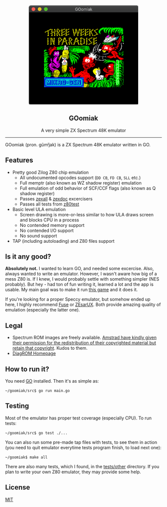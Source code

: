 <p align="center">
  <img src="doc/goomiak.png">
  <h2 align="center">GOomiak</h2>
  <p align="center">A very simple ZX Spectrum 48K emulator</p>
</p>

---

GOomiak (pron. ɡũmʲjak) is a ZX Spectrum 48K emulator written in GO.


## Features

* Pretty good Zilog Z80 chip emulation
  * All undocumented opcodes support (`DD CB`, `FD CB`, `SLL` etc.)
  * Full memptr (also known as WZ shadow register) emulation
  * Full emulation of odd behavior of SCF/CCF flags (also known as Q shadow register)
  * Passes [zexall](http://mdfs.net/Software/Z80/Exerciser/Spectrum/) & [zexdoc](http://mdfs.net/Software/Z80/Exerciser/Spectrum/) excercisers
  * Passes all tests from [z80test](https://github.com/raxoft/z80test)
* Basic level ULA emulation
  * Screen drawing is more-or-less similar to how ULA draws screen and blocks CPU in a process
  * No contended memory support
  * No contended I/O support
  * No sound support
* TAP (including autoloading) and Z80 files support

## Is it any good?

**Absolutely not.** I wanted to learn GO, and needed some excercise. Also, always wanted to write an emulator.
However, I wasn't aware how big of a mess Z80 is. If I knew, I would probably settle with something simpler (NES probably).
But hey - had ton of fun writing it, learned a lot and the app is usable. My main goal was to make it run
[this game](https://worldofspectrum.org/archive/software/text-adventures/puszka-pandory-marcin-borkowski) and it does it.

If you're looking for a proper Speccy emulator, but somehow ended up here, I highly recommend
[Fuse](http://fuse-emulator.sourceforge.net/) or [ZEsarUX](https://github.com/chernandezba/zesarux).
Both provide amazing quality of emulation (especially the latter one).

## Legal

* Spectrum ROM images are freely available. [Amstrad have kindly given their permission for the redistribution of their copyrighted material but retain that copyright](doc/roms-legal.txt). Kudos to them.
* [DiagROM Homepage](http://blog.retroleum.co.uk/electronics-articles/a-diagnostic-rom-image-for-the-zx-spectrum/)

## How to run it?

You need [GO](https://golang.org/doc/install) installed. Then it's as simple as:

```
~/goomiak/src$ go run main.go
```

## Testing

Most of the emulator has proper test coverage (especially CPU). To run tests:

```
~/goomiak/src$ go test ./...
```

You can also run some pre-made tap files with tests, to see them in action (you need to quit emulator everytime tests program finish, to load next one):

```
~/goomiak$ make all
```

There are also many tests, which I found, in the [tests/other](tests/other) directory. If you plan to write your own Z80 emulator, they may provide some help.

## License

[MIT](LICENSE)
